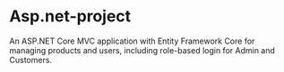 # Asp.net-project
An ASP.NET Core MVC application with Entity Framework Core for managing products and users, including role-based login for Admin and Customers.
